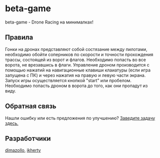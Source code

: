 # beta-game

beta-game - Drone Racing на минималках!

## Правила

Гонки на дронах представляют собой состязание между пилотами, необходимо обойти соперников по скорости и точности прохождения трассы, состоящей из ворот и флагов. Необходимо попасть во все ворота, не врезавшись в флаги. Управление дроном производится с помощью нажатий на навигационные клавиши клаиатуры (если игра запущена с ПК) и через нажатия на правую и левую части экрана. Запуск игры осуществляется кнопкой "start" или пробелом. Необходимо попасть дроном в ворота до того, как они пропадут из виду.

## Обратная связь

Нашли ошибку или есть предложения по улучшению? [Заведите задачу здесь.](https://github.com/ikherty/beta-game/issues/new)

## Разработчики

[dimazollo](https://github.com/dimazollo),
[ikherty](https://github.com/ikhetry)

